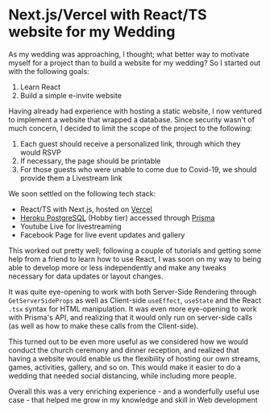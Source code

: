 # Next.js/Vercel with React/TS website for my Wedding

As my wedding was approaching, I thought; what better way to motivate myself for a project than to build a website for my wedding? So I started out with the following goals:

1. Learn React
2. Build a simple e-invite website

Having already had experience with hosting a static website, I now ventured to implement a website that wrapped a database. Since security wasn't of much concern, I decided to limit the scope of the project to the following:

1. Each guest should receive a personalized link, through which they would RSVP
2. If necessary, the page should be printable
3. For those guests who were unable to come due to Covid-19, we should provide them a Livestream link

We soon settled on the following tech stack:

- React/TS with Next.js, hosted on [Vercel](https://vercel.com)
- [Heroku PostgreSQL](https://www.heroku.com/postgres) (Hobby tier) accessed through [Prisma](https://www.prisma.io/)
- Youtube Live for livestreaming
- Facebook Page for live event updates and gallery

This worked out pretty well; following a couple of tutorials and getting some help from a friend to learn how to use React, I was soon on my way to being able to develop more or less independently and make any tweaks necessary for data updates or layout changes. 

It was quite eye-opening to work with both Server-Side Rendering through `GetServerSideProps` as well as Client-side `useEffect`, `useState` and the React `.tsx` syntax for HTML manipulation. It was even more eye-opening to work with Prisma's API, and realizing that it would only run on server-side calls (as well as how to make these calls from the Client-side). 

This turned out to be even more useful as we considered how we would conduct the church ceremony and dinner reception, and realized that having a website would enable us the flexibility of hosting our own streams, games, activities, gallery, and so on. This would make it easier to do a wedding that needed social distancing, while including more people. 

Overall this was a very enriching experience - and a wonderfully useful use case - that helped me grow in my knowledge and skill in Web development